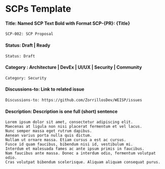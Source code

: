 # SCPs Template


#### Title: Named SCP Text Bold with Format SCP-{PR}: {Title}
```
SCP-002: SCP Proposal
```

#### Status: Draft | Ready
```
Status: Draft
```

#### Category : Architecture | DevEx | UI/UX | Security | Community
```
Category: Security
```

#### Discussions-to: Link to related issue

```
Discussions-to: https://github.com/ZorrillosDev/WEISP/issues
```

#### Description: Description is one full (short) sentence

```
Lorem ipsum dolor sit amet, consectetur adipiscing elit. 
Maecenas at ligula non nisi placerat fermentum et vel lacus. 
Nunc semper massa eget rutrum dapibus. 
Aenean varius porta nulla quis dictum.
Nullam ut ornare massa. Etiam cursus a est ac cursus. 
Fusce id quam faucibus, bibendum nisi id, vestibulum mi.
Interdum et malesuada fames ac ante ipsum primis in faucibus. 
Nam faucibus ante massa. Donec a interdum odio, fermentum volutpat odio.
Cras volutpat bibendum scelerisque. Aliquam aliquam consequat purus.

```




